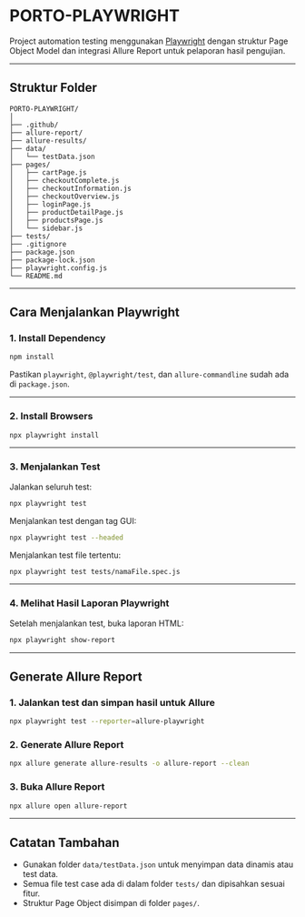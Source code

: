 # PORTO-PLAYWRIGHT

Project automation testing menggunakan [Playwright](https://playwright.dev/) dengan struktur Page Object Model dan integrasi Allure Report untuk pelaporan hasil pengujian.

---

## Struktur Folder

```
PORTO-PLAYWRIGHT/
│
├── .github/               
├── allure-report/         
├── allure-results/        
├── data/
│   └── testData.json      
├── pages/                 
│   ├── cartPage.js
│   ├── checkoutComplete.js
│   ├── checkoutInformation.js
│   ├── checkoutOverview.js
│   ├── loginPage.js
│   ├── productDetailPage.js
│   ├── productsPage.js
│   └── sidebar.js       
├── tests/                 
├── .gitignore
├── package.json
├── package-lock.json
├── playwright.config.js
└── README.md              
```

---

## Cara Menjalankan Playwright

### 1. Install Dependency

```bash
npm install
```

Pastikan `playwright`, `@playwright/test`, dan `allure-commandline` sudah ada di `package.json`.

---

### 2. Install Browsers

```bash
npx playwright install
```

---

### 3. Menjalankan Test

Jalankan seluruh test:

```bash
npx playwright test
```

Menjalankan test dengan tag GUI:

```bash
npx playwright test --headed
```

Menjalankan test file tertentu:

```bash
npx playwright test tests/namaFile.spec.js
```

---

### 4. Melihat Hasil Laporan Playwright

Setelah menjalankan test, buka laporan HTML:

```bash
npx playwright show-report
```

---

## Generate Allure Report

### 1. Jalankan test dan simpan hasil untuk Allure

```bash
npx playwright test --reporter=allure-playwright
```

### 2. Generate Allure Report

```bash
npx allure generate allure-results -o allure-report --clean
```

### 3. Buka Allure Report

```bash
npx allure open allure-report
```

---

## Catatan Tambahan

- Gunakan folder `data/testData.json` untuk menyimpan data dinamis atau test data.
- Semua file test case ada di dalam folder `tests/` dan dipisahkan sesuai fitur.
- Struktur Page Object disimpan di folder `pages/`.
